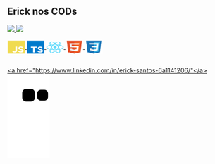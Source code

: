## Erick nos CODs 
 <div>
  <a href="https://github.com/IMvErickz">
  <img height="180em" src="https://github-readme-stats.vercel.app/api?username=IMvErickz&show_icons=true&theme=dracula&include_all_commits=true&count_private=true"/>
  <img height="180em" src="https://github-readme-stats.vercel.app/api/top-langs/?username=IMvErickz&layout=compact&langs_count=16&theme=dracula"/>
<div>
 
 <div style="display: inline_block"><br>
  <img align="center" alt="Rafa-Js" height="30" width="40" src="https://raw.githubusercontent.com/devicons/devicon/master/icons/javascript/javascript-plain.svg">
  <img align="center" alt="Rafa-Ts" height="30" width="40" src="https://raw.githubusercontent.com/devicons/devicon/master/icons/typescript/typescript-plain.svg">
  <img align="center" alt="Rafa-React" height="30" width="40" src="https://raw.githubusercontent.com/devicons/devicon/master/icons/react/react-original.svg">
  <img align="center" alt="Rafa-HTML" height="30" width="40" src="https://raw.githubusercontent.com/devicons/devicon/master/icons/html5/html5-original.svg">
  <img align="center" alt="Rafa-CSS" height="30" width="40" src="https://raw.githubusercontent.com/devicons/devicon/master/icons/css3/css3-original.svg">
 
</div>

  
  ##
 
<div> 
  
  <a href="https://www.linkedin.com/in/erick-santos-6a1141206/"</a>
  ![Snake animation](https://github.com/rafaballerini/rafaballerini/blob/output/github-contribution-grid-snake.svg)
</div>
